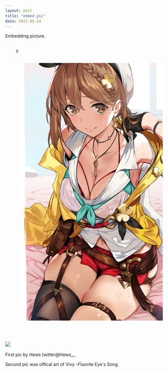 ```yaml
---
layout: post
title: "embed pic"
date: 2021-05-24
---
```

Embedding picture.
<pre>
<div class="lightbox" id="image1">
    <a href="#" class="close">&times;</a>
    <div class="content">
      <img src="/images/86921342_p0.png" />
    </div>
  </div>
<img src="https://vivy-portal.com/assets/img/top/main/kv3_pc.jpg"/><!-- The "picture.jpg" file is located in the images folder at the root of the current web; whereas <br> is enter or line break in html --></pre><div class="body2">First pic by Hews twitter@Hews__
Second pic was offical art of Vivy -Fluorite Eye's Song
</div>
